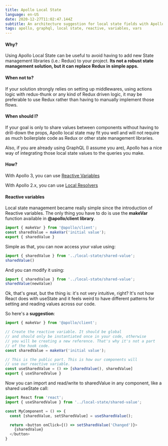 ```yaml
---
title: Apollo Local State
language: en-US
date: 2020-12-27T11:02:47.144Z
subtitle: An architecture suggestion for local state fields with Apollo Client 3
tags: apollo, graphql, local state, reactive, variables, vars
---
```

#### Why?

Using Apollo Local State can be useful to avoid having to add new State management libraries (i.e.: Redux) to your project. **Its not a robust state management solution, but it can replace Redux in simple apps.**

#### When not to?

If your solution strongly relies on setting up middlewares, using actions logic with redux-thunk or any kind of Redux driven logic, it may be preferable to use Redux rather than having to manually implement those flows.

#### When should I?

If your goal is only to share values between components without having to drill-down the props, Apollo local state may fit you well and will not require as much boilerplate code as Redux or other state management libraries.

Also, if you are already using GraphQL (I assume you are), Apollo has a nice way of integrating those local state values to the queries you make.

#### How?

With Apollo 3, you can use [Reactive Variables](https://www.apollographql.com/docs/react/local-state/reactive-variables/)

With Apollo 2.x, you can use [Local Resolvers](https://www.apollographql.com/docs/react/v2/data/local-state/)

#### Reactive variables

Local state management became really simple since the introduction of Reactive variables.
The only thing you have to do is use the **makeVar** function available in **@apollo/client library**.

```javascript
import { makeVar } from '@apollo/client';
const sharedValue = makeVar('initial value');
export { sharedValue }
```

Simple as that, you can now access your value using:

```javascript
import { sharedValue } from '../local-state/shared-value';
sharedValue()
```

And you can modify it using:

```javascript
import { sharedValue } from '../local-state/shared-value';
sharedValue(newValue)
```

Ok, that's great, but the thing is: it's not very intuitive, right? It's not how React does with useState and it feels weird to have different patterns for setting and reading values across our code.

So here's a **suggestion**:

```javascript
import { makeVar } from '@apollo/client';

// Create the reactive variable. It should be global
// and should only be instantiated once in your code, otherwise
// you will be creating a new reference. That's why it's not a part
// of the hook code.
const sharedValue = makeVar('initial value');

// This is the public part. This is how our components will
// use our reactive variable.
const useSharedValue = () => [sharedValue(), sharedValue]
export { useSharedValue }
```

Now you can import and read/write to sharedValue in any component, like a shared useState call:

```javascript
import React from 'react';
import { useSharedValue } from '../local-state/shared-value';

const MyComponent = () => {
  const [sharedValue, setSharedValue] = useSharedValue();

  return <button onClick={() => setSharedValue('Changed')}>
    {sharedValue}
  </button>
}
```

